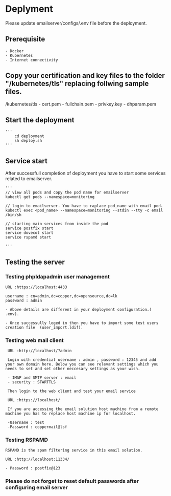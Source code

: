
#   Deplyment

Please update emailserver/configs/.env file before the deployment.

## Prerequisite
    - Docker 
    - Kubernetes
    - Internet connectivity

## Copy your certification and key files to the folder "/kubernetes/tls" replacing follwing sample files.

  /kubernetes/tls
    - cert.pem
    - fullchain.pem
    - privkey.key
    - dhparam.pem

## Start the deployment
    '''
        cd deployment
        sh deploy.sh
    '''

## Service start

 After successfull completion of deployment you have to start some services related to emailserver.

    '''
    // view all pods and copy the pod name for emailserver
    kubectl get pods --namespace=monitoring
    
    // login to emailserver. You have to raplace pod_name with email pod.
    kubectl exec <pod_name> --namespace=monitoring --stdin --tty -c email /bin/sh
  
    // starting main services from inside the pod
    service postfix start
    service dovecot start
    service rspamd start

    '''

## Testing the server

### Testing phpldapadmin user management

    URL :https://localhost:4433

    username : cn=admin,dc=copper,dc=opensource,dc=lk
    password : admin

    - Above details are different in your deployment configuration.( .env).

    - Once successully loged in then you have to import some test users creation file  (user_import.ldif).


### Testing web mail client


     URL :http://localhost/?admin

     Login with credential username : admin , password : 12345 and add your own domain here. Below you can see relevant settings which you needs to set and set other neccesary settings as your wish.

     - IMAP and SMTP server : email
     - security : STARTTLS

     Then login to the web client and test your email service

     URL :https://localhost/

     If you are accessing the email solution host machine from a remote machine you has to replace host machine ip for localhost.

     -Username : test
     -Password : coppermail@lsf

### Testing RSPAMD

    RSPAMD is the spam filtering service in this email solution.

    URL :http://localhost:11334/

    - Password : postfix@123
    
### Please do not forget to reset default passwords after configuring email server
